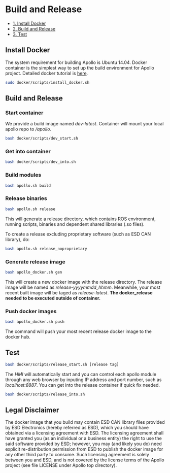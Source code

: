 Build and Release
==========================

* [1. Install Docker](#docker)
* [2. Build and Release](#build_release)
* [3. Test](#test)

## <span id="docker">Install Docker</span>
The system requirement for building Apollo is Ubuntu 14.04. Docker container is the simplest way to set up the build environment for Apollo project. Detailed docker tutorial is [here](https://docs.docker.com/).
```bash
sudo docker/scripts/install_docker.sh
```
## <span id="build_release">Build and Release</span>
### Start container
We provide a build image named *dev-latest*. Container will mount your local apollo repo to */apollo*.
```bash
bash docker/scripts/dev_start.sh
```
### Get into container
```bash
bash docker/scripts/dev_into.sh
```
### Build modules
```bash
bash apollo.sh build
```
### Release binaries
```bash
bash apollo.sh release
```
This will generate a release directory, which contains ROS environment, running scripts, binaries and dependent shared libraries (.so files).

To create a release excluding proprietary software (such as ESD CAN library), do:
```bash
bash apollo.sh release_noproprietary
```
### Generate release image
```bash
bash apollo_docker.sh gen
```
This will create a new docker image with the release directory. The release image will be named as *release-yyyymmdd_hhmm*. Meanwhile, your most recent built image will be taged as *release-latest*. **The docker_release needed to be executed outside of container.**
### Push docker images
```bash
bash apollo_docker.sh push
```
The command will push your most recent release docker image to the docker hub.
## <span id="test">Test</span>
```bash
bash docker/scripts/release_start.sh [release tag]
```
The *HMI* will automatically start and you can control each apollo module through any web browser by inputing IP address and port number, such as *localhost:8887*. You can get into the release container if quick fix needed.
```bash
bash docker/scripts/release_into.sh
```

## Legal Disclaimer
The docker image that you build may contain ESD CAN library files provided by ESD Electronics (hereby referred as ESD), which you should have obtained via a licensing agreement with ESD. The licensing agreement shall have granted you (as an individual or a business entity) the right to use the said software provided by ESD; however, you may (and likely you do) need explicit re-distribution permission from ESD to publish the docker image for any other third party to consume. Such licensing agreement is solely between you and ESD, and is not covered by the license terms of the Apollo project (see file LICENSE under Apollo top directory).
